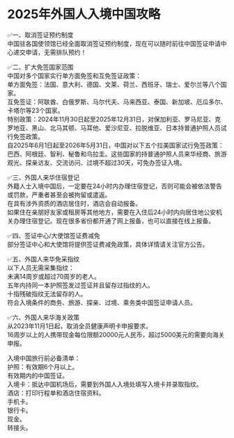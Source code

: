 # 2025年外国人入境中国攻略  
✅一、取消签证预约制度  
中国驻各国使领馆已经全面取消签证预约制度，现在可以随时前往中国签证申请中心递交申请，无需排队预约！  

✅二、扩大免签国家范围  
中国对多个国家实行单方面免签和互免签证政策：  
单方面免签：法国、意大利、德国、文莱、荷兰、西班牙、瑞士、爱尔兰等八个国家。  
互免签证：阿联酋、白俄罗斯、马尔代夫、马来西亚、泰国、新加坡、厄瓜多尔、卡塔尔等23个国家。  
特别政策：2024年11月30日起至2025年12月31日，对保加利亚、罗马尼亚、克罗地亚、黑山、北马其顿、马耳他、爱沙尼亚、拉脱维亚、日本持普通护照人员试行免签政策。  
‌自2025年6月1日起至2026年5月31日，中国对以下五个拉美国家试行免签政策：巴西、阿根廷、智利、秘鲁和乌拉圭‌。这些国家的持普通护照人员来华经商、旅游观光、探亲访友、交流访问、过境不超过30天，可免办签证入境‌。  

✅三、外国人来华住宿登记  
外籍人士入境中国后，一定要在24小时内办理住宿登记，否则可能会被依法警告或罚款，严重者甚至会被拘留或遣返。  
在具有涉外资质的酒店居住时，酒店会自动报备。  
如果住在亲朋好友家或租房等其他地方，需要在入住后24小时内向居住地公安机关办理住宿登记。现在很多省份都开通了网上报备，也可以直接在线上报备。  

✅四、签证中心/大使馆签证费减免  
部分签证中心和大使馆将提供签证费减免政策，具体详情请关注官方公告。  

✅五、外国人来华免采指纹  
以下人员无需采集指纹：  
未满14周岁或超过70周岁的老人。  
五年内持同一本护照签发过签证并且留存过指纹的人。  
十指残破指纹无法留存的人。  
符合入境条件的商务、旅游、探亲、过境、乘务类中国签证申请人员。  

✅六、外国人来华海关政策  
从2023年11月1日起，取消全员健康声明卡申报要求。  
16周岁以上的人携带现金每位限额20000元人民币，超过5000美元的需要向海关申报。  

入境中国旅行前必备清单：  
护照：有效期6个月以上。  
有效期内的中国签证。  
入境卡：抵达中国机场后，需要到外国人入境处填写入境卡并录取指纹。  
酒店：打印行程单和酒店住宿资料。  
手机卡。  
银行卡。  
现金。  
转接头。  
